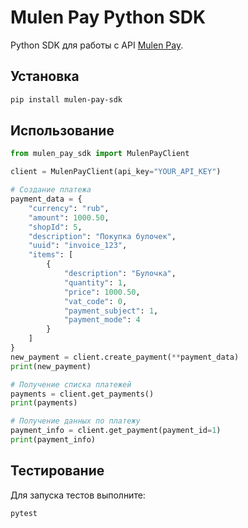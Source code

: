 # Mulen Pay Python SDK

Python SDK для работы с API [Mulen Pay](https://mulenpay.ru/).

## Установка

```bash
pip install mulen-pay-sdk
```

## Использование

```python
from mulen_pay_sdk import MulenPayClient

client = MulenPayClient(api_key="YOUR_API_KEY")

# Создание платежа
payment_data = {
    "currency": "rub",
    "amount": 1000.50,
    "shopId": 5,
    "description": "Покупка булочек",
    "uuid": "invoice_123",
    "items": [
        {
            "description": "Булочка",
            "quantity": 1,
            "price": 1000.50,
            "vat_code": 0,
            "payment_subject": 1,
            "payment_mode": 4
        }
    ]
}
new_payment = client.create_payment(**payment_data)
print(new_payment)

# Получение списка платежей
payments = client.get_payments()
print(payments)

# Получение данных по платежу
payment_info = client.get_payment(payment_id=1)
print(payment_info)
```

## Тестирование

Для запуска тестов выполните:

```bash
pytest
